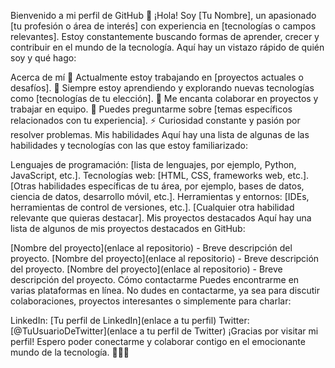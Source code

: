 Bienvenido a mi perfil de GitHub 👋
¡Hola! Soy [Tu Nombre], un apasionado [tu profesión o área de interés] con experiencia en [tecnologías o campos relevantes]. Estoy constantemente buscando formas de aprender, crecer y contribuir en el mundo de la tecnología. Aquí hay un vistazo rápido de quién soy y qué hago:

Acerca de mí
🔭 Actualmente estoy trabajando en [proyectos actuales o desafíos].
🌱 Siempre estoy aprendiendo y explorando nuevas tecnologías como [tecnologías de tu elección].
👯 Me encanta colaborar en proyectos y trabajar en equipo.
💬 Puedes preguntarme sobre [temas específicos relacionados con tu experiencia].
⚡ Curiosidad constante y pasión por resolver problemas.
Mis habilidades
Aquí hay una lista de algunas de las habilidades y tecnologías con las que estoy familiarizado:

Lenguajes de programación: [lista de lenguajes, por ejemplo, Python, JavaScript, etc.].
Tecnologías web: [HTML, CSS, frameworks web, etc.].
[Otras habilidades específicas de tu área, por ejemplo, bases de datos, ciencia de datos, desarrollo móvil, etc.].
Herramientas y entornos: [IDEs, herramientas de control de versiones, etc.].
[Cualquier otra habilidad relevante que quieras destacar].
Mis proyectos destacados
Aquí hay una lista de algunos de mis proyectos destacados en GitHub:

[Nombre del proyecto](enlace al repositorio) - Breve descripción del proyecto.
[Nombre del proyecto](enlace al repositorio) - Breve descripción del proyecto.
[Nombre del proyecto](enlace al repositorio) - Breve descripción del proyecto.
Cómo contactarme
Puedes encontrarme en varias plataformas en línea. No dudes en contactarme, ya sea para discutir colaboraciones, proyectos interesantes o simplemente para charlar:

LinkedIn: [Tu perfil de LinkedIn](enlace a tu perfil)
Twitter: [@TuUsuarioDeTwitter](enlace a tu perfil de Twitter)
¡Gracias por visitar mi perfil! Espero poder conectarme y colaborar contigo en el emocionante mundo de la tecnología. 👨‍💻🚀
